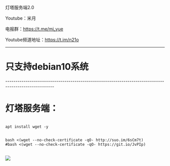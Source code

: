 灯塔服务端2.0

Youtube：米月

电报群：https://t.me/mi_yue

Youtube频道地址：https://t.im/n21o

------------------------------------------------------------------------------------------------------
<h1>只支持debian10系统</h1>
------------------------------------------------------------------------------------------------------
</p>
<h1>灯塔服务端：</h1>
</p>
<code>
apt install wget -y
</code>
</p>
<code>
bash <(wget --no-check-certificate -qO- http://suo.im/6sCm7t)
#bash <(wget --no-check-certificate -qO- https://git.io/JvPIp)
       
            
</code>
</p>
<img src="https://git.io/JvPLv">
</p>

